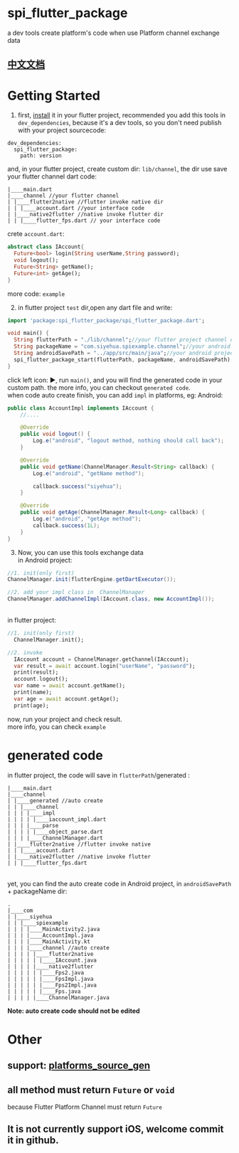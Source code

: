 # spi_flutter_package

a dev tools create platform's code when use Platform channel exchange data<br>

## [中文文档](https://github.com/siyehua/spi_flutter_package/README_CN.md)

# Getting Started

1. first, [install](https://pub.dev/packages/spi_flutter_package/install) it in your flutter project,
recommended you add this tools in `dev_dependencies`, because it's a dev tools, so you don't need publish
with your project sourcecode:

```
dev_dependencies:
  spi_flutter_package:
    path: version
```

and, in your flutter project, create custom dir: `lib/channel`, the dir use save your flutter channel dart code:

```
|____main.dart
|____channel //your flutter channel
| |____flutter2native //flutter invoke native dir
| | |____account.dart //your interface code
| |____native2flutter //native invoke flutter dir
| | |____flutter_fps.dart // your interface code
```

crete `account.dart`:

```dart
abstract class IAccount{
  Future<bool> login(String userName,String password);
  void logout();
  Future<String> getName();
  Future<int> getAge();
}
```

more code: `example`

2. in flutter project `test` dir,open any dart file and write:

```dart
import 'package:spi_flutter_package/spi_flutter_package.dart';

void main() {
  String flutterPath = "./lib/channel";//your flutter project channel dir in 1 step.
  String packageName = "com.siyehua.spiexample.channel";//your android code package name
  String androidSavePath = "../app/src/main/java";//your android project project sourcecode path
  spi_flutter_package_start(flutterPath, packageName, androidSavePath);
}
```

click left icon: ▶️, run `main()`, and you will find the generated code in your custom path. the more
info, you can checkout `generated code`.
<br>when code auto create finish, you can add `impl` in platforms, eg: Android:

```java
public class AccountImpl implements IAccount {
    //....

    @Override
    public void logout() {
        Log.e("android", "logout method, nothing should call back");
    }

    @Override
    public void getName(ChannelManager.Result<String> callback) {
        Log.e("android", "getName method");

        callback.success("siyehua");
    }

    @Override
    public void getAge(ChannelManager.Result<Long> callback) {
        Log.e("android", "getAge method");
        callback.success(1L);
    }
}
```

3. Now, you can use this tools exchange data
<br>in Android project:

```java
//1. init(only first)
ChannelManager.init(flutterEngine.getDartExecutor());

//2. add your impl class in  ChannelManager
ChannelManager.addChannelImpl(IAccount.class, new AccountImpl());
```

<br>in flutter project:

```dart
//1. init(only first)
  ChannelManager.init();

//2. invoke
  IAccount account = ChannelManager.getChannel(IAccount);
  var result = await account.login("userName", "password");
  print(result);
  account.logout();
  var name = await account.getName();
  print(name);
  var age = await account.getAge();
  print(age);
```

now, run your project and check result.<br>
more info, you can check `example`

# generated code

in flutter project, the code will save in `flutterPath`/generated :

```
|____main.dart
|____channel
| |____generated //auto create
| | |____channel
| | | |____impl
| | | | |____iaccount_impl.dart
| | | |____parse
| | | | |____object_parse.dart
| | | |____ChannelManager.dart
| |____flutter2native //flutter invoke native
| | |____account.dart
| |____native2flutter //native invoke flutter
| | |____flutter_fps.dart
```


<br>yet, you can find the auto create code  in Android project, in `androidSavePath` + packageName dir:

```
.
|____com
| |____siyehua
| | |____spiexample
| | | |____MainActivity2.java
| | | |____AccountImpl.java
| | | |____MainActivity.kt
| | | |____channel //auto create
| | | | |____flutter2native
| | | | | |____IAccount.java
| | | | |____native2flutter
| | | | | |____Fps2.java
| | | | | |____FpsImpl.java
| | | | | |____Fps2Impl.java
| | | | | |____Fps.java
| | | | |____ChannelManager.java

```

**Note: auto create code should not be edited**

# Other
## support: [platforms_source_gen](https://pub.dev/packages/platforms_source_gen)
## all method must return  `Future` or `void`
because Flutter Platform Channel must return `Future`
## It is not currently support iOS, welcome commit it in github.